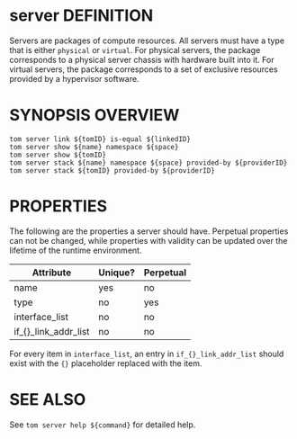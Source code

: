 # server DEFINITION

Servers are packages of compute resources. All servers must have a type
that is either `physical` or `virtual`.
For physical servers, the package corresponds to a physical server
chassis with hardware built into it. For virtual servers, the package
corresponds to a set of exclusive resources provided by a hypervisor
software.

# SYNOPSIS OVERVIEW

```
tom server link ${tomID} is-equal ${linkedID}
tom server show ${name} namespace ${space}
tom server show ${tomID}
tom server stack ${name} namespace ${space} provided-by ${providerID}
tom server stack ${tomID} provided-by ${providerID}
```

# PROPERTIES

The following are the properties a server should have.
Perpetual properties can not be changed, while properties with validity
can be updated over the lifetime of the runtime environment.

Attribute | Unique? | Perpetual
 -------- | ------- | ---------
name | yes | no
type | no | yes
interface_list | no | no
if_{}_link_addr_list | no | no

For every item in `interface_list`, an entry in `if_{}_link_addr_list`
should exist with the `{}` placeholder replaced with the item.

# SEE ALSO

See `tom server help ${command}` for detailed help.
